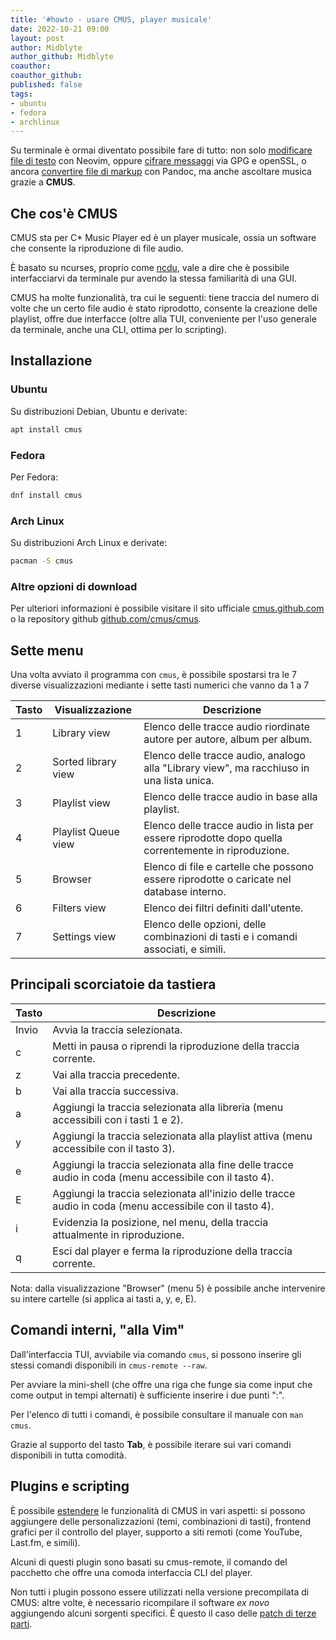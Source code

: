 ```yaml
---
title: '#howto - usare CMUS, player musicale'
date: 2022-10-21 09:00
layout: post
author: Midblyte
author_github: Midblyte
coauthor:
coauthor_github:
published: false
tags:
- ubuntu
- fedora
- archlinux
---
```


Su terminale è ormai diventato possibile fare di tutto: non solo [modificare file di testo](2022-08-19-howto-installare-e-usare-neovim) con Neovim, oppure [cifrare messaggi](2022-09-09-cifrare-messaggi) via GPG e openSSL, o ancora [convertire file di markup](2022-05-27-howto-convertire-i-formati-con-pandoc) con Pandoc, ma anche ascoltare musica grazie a **CMUS**.


## Che cos'è CMUS

CMUS sta per C* Music Player ed è un player musicale, ossia un software che consente la riproduzione di file audio.

È basato su ncurses, proprio come [ncdu](howto-gestire-file-e-cartelle-pesanti-con-ncdu), vale a dire che è possibile interfacciarvi da terminale pur avendo la stessa familiarità di una GUI.

CMUS ha molte funzionalità, tra cui le seguenti: tiene traccia del numero di volte che un certo file audio è stato riprodotto, consente la creazione delle playlist, offre due interfacce (oltre alla TUI, conveniente per l'uso generale da terminale, anche una CLI, ottima per lo scripting).


## Installazione

### Ubuntu

Su distribuzioni Debian, Ubuntu e derivate:

```bash
apt install cmus
```

### Fedora

Per Fedora:

```bash
dnf install cmus
```

### Arch Linux

Su distribuzioni Arch Linux e derivate:

```bash
pacman -S cmus
```

### Altre opzioni di download

Per ulteriori informazioni è possibile visitare il sito ufficiale [cmus.github.com](https://cmus.github.io/#download) o la repository github [github.com/cmus/cmus](https://github.com/cmus/cmus).


## Sette menu

Una volta avviato il programma con `cmus`, è possibile spostarsi tra le 7 diverse visualizzazioni mediante i sette tasti numerici che vanno da 1 a 7

| Tasto | Visualizzazione     | Descrizione                                                                                         |
|-------|---------------------|-----------------------------------------------------------------------------------------------------|
| 1     | Library view        | Elenco delle tracce audio riordinate autore per autore, album per album.                            |
| 2     | Sorted library view | Elenco delle tracce audio, analogo alla "Library view", ma racchiuso in una lista unica.            |
| 3     | Playlist view       | Elenco delle tracce audio in base alla playlist.                                                    |
| 4     | Playlist Queue view | Elenco delle tracce audio in lista per essere riprodotte dopo quella correntemente in riproduzione. |
| 5     | Browser             | Elenco di file e cartelle che possono essere riprodotte o caricate nel database interno.            |
| 6     | Filters view        | Elenco dei filtri definiti dall'utente.                                                             |
| 7     | Settings view       | Elenco delle opzioni, delle combinazioni di tasti e i comandi associati, e simili.                  |


## Principali scorciatoie da tastiera

| Tasto | Descrizione                                                                                              |
|-------|----------------------------------------------------------------------------------------------------------|
| Invio | Avvia la traccia selezionata.                                                                            |
| c     | Metti in pausa o riprendi la riproduzione della traccia corrente.                                        |
| z     | Vai alla traccia precedente.                                                                             |
| b     | Vai alla traccia successiva.                                                                             |
| a     | Aggiungi la traccia selezionata alla libreria (menu accessibili con i tasti 1 e 2).                      |
| y     | Aggiungi la traccia selezionata alla playlist attiva (menu accessibile con il tasto 3).                  |
| e     | Aggiungi la traccia selezionata alla fine delle tracce audio in coda (menu accessibile con il tasto 4).  |
| E     | Aggiungi la traccia selezionata all'inizio delle tracce audio in coda (menu accessibile con il tasto 4). |
| i     | Evidenzia la posizione, nel menu, della traccia attualmente in riproduzione.                             |
| q     | Esci dal player e ferma la riproduzione della traccia corrente.                                          |

Nota: dalla visualizzazione "Browser" (menu 5) è possibile anche intervenire su intere cartelle (si applica ai tasti a, y, e, E).


## Comandi interni, "alla Vim"

Dall'interfaccia TUI, avviabile via comando `cmus`, si possono inserire gli stessi comandi disponibili in `cmus-remote --raw`.

Per avviare la mini-shell (che offre una riga che funge sia come input che come output in tempi alternati) è sufficiente inserire i due punti ":".

Per l'elenco di tutti i comandi, è possibile consultare il manuale con `man cmus`.

Grazie al supporto del tasto **Tab**, è possibile iterare sui vari comandi disponibili in tutta comodità.


## Plugins e scripting

È possibile [estendere](https://github.com/cmus/cmus/wiki) le funzionalità di CMUS in vari aspetti: si possono aggiungere delle personalizzazioni (temi, combinazioni di tasti), frontend grafici per il controllo del player, supporto a siti remoti (come YouTube, Last.fm, e simili).

Alcuni di questi plugin sono basati su cmus-remote, il comando del pacchetto che offre una comoda interfaccia CLI del player.

Non tutti i plugin possono essere utilizzati nella versione precompilata di CMUS: altre volte, è necessario ricompilare il software <i>ex novo</i> aggiungendo alcuni sorgenti specifici. È questo il caso delle [patch di terze parti](https://github.com/cmus/cmus/wiki/external-patches).
